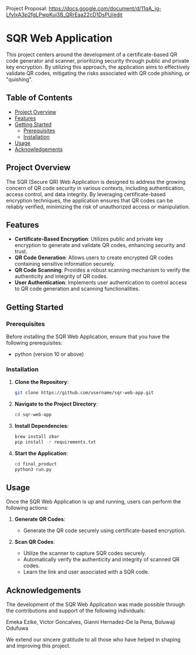 Project Proposal: https://docs.google.com/document/d/11qA_jg-LfylxA3p2fgLPwpKuj3B_QRrEaa22cD1DsPU/edit

# SQR Web Application

This project centers around the development of a certificate-based QR code generator and scanner, prioritizing security through public and private key encryption. By utilizing this approach, the application aims to effectively validate QR codes, mitigating the risks associated with QR code phishing, or "quishing".

## Table of Contents

- [Project Overview](#project-overview)
- [Features](#features)
- [Getting Started](#getting-started)
  - [Prerequisites](#prerequisites)
  - [Installation](#installation)
- [Usage](#usage)
- [Acknowledgements](#acknowledgements)

## Project Overview

The SQR (Secure QR) Web Application is designed to address the growing concern of QR code security in various contexts, including authentication, access control, and data integrity. By leveraging certificate-based encryption techniques, the application ensures that QR codes can be reliably verified, minimizing the risk of unauthorized access or manipulation.

## Features

- **Certificate-Based Encryption**: Utilizes public and private key encryption to generate and validate QR codes, enhancing security and trust.
- **QR Code Generation**: Allows users to create encrypted QR codes containing sensitive information securely.
- **QR Code Scanning**: Provides a robust scanning mechanism to verify the authenticity and integrity of QR codes.
- **User Authentication**: Implements user authentication to control access to QR code generation and scanning functionalities.


## Getting Started

### Prerequisites

Before installing the SQR Web Application, ensure that you have the following prerequisites:

- python (version 10 or above)


### Installation

1. **Clone the Repository**: 
   ```bash
   git clone https://github.com/username/sqr-web-app.git
   ```

2. **Navigate to the Project Directory**:
   ```bash
   cd sqr-web-app
   ```

3. **Install Dependencies**:
   ```bash
   brew install zbar
   pip install -r requirements.txt
   ```


5. **Start the Application**:
   ```bash
   cd final_product
   python3 run.py
   ```

## Usage

Once the SQR Web Application is up and running, users can perform the following actions:

1. **Generate QR Codes**:
   - Generate the QR code securely using certificate-based encryption.

2. **Scan QR Codes**:
   - Utilize the scanner to capture SQR codes securely.
   - Automatically verify the authenticity and integrity of scanned QR codes.
   - Learn the link and user associated with a SQR code.


## Acknowledgements

The development of the SQR Web Application was made possible through the contributions and support of the following individuals:

Emeka Ezike, Victor Goncalves, Gianni Hernadez-De la Pena, Boluwaji Odufuwa

We extend our sincere gratitude to all those who have helped in shaping and improving this project.
